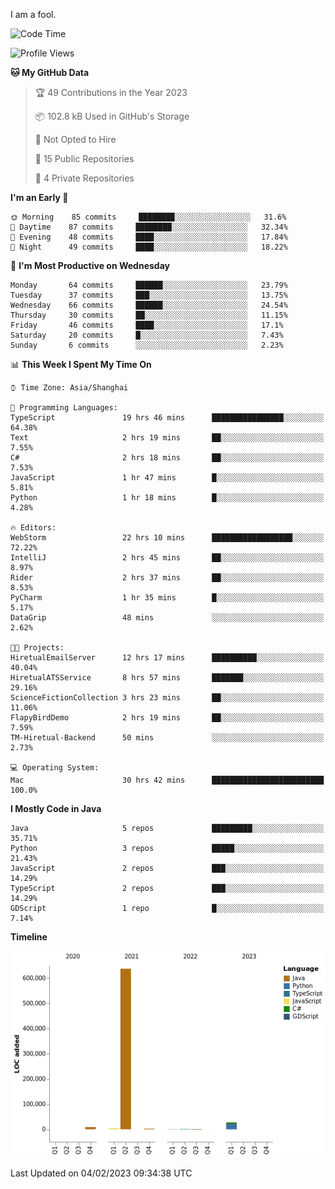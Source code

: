 I am a fool.

<!--START_SECTION:waka-->
![Code Time](http://img.shields.io/badge/Code%20Time-33%20hrs%2048%20mins-blue)

![Profile Views](http://img.shields.io/badge/Profile%20Views-160-blue)

**🐱 My GitHub Data** 

> 🏆 49 Contributions in the Year 2023
 > 
> 📦 102.8 kB Used in GitHub's Storage 
 > 
> 🚫 Not Opted to Hire
 > 
> 📜 15 Public Repositories 
 > 
> 🔑 4 Private Repositories  
 > 
**I'm an Early 🐤** 

```text
🌞 Morning    85 commits     ████████░░░░░░░░░░░░░░░░░   31.6% 
🌆 Daytime    87 commits     ████████░░░░░░░░░░░░░░░░░   32.34% 
🌃 Evening    48 commits     ████░░░░░░░░░░░░░░░░░░░░░   17.84% 
🌙 Night      49 commits     ████░░░░░░░░░░░░░░░░░░░░░   18.22%

```
📅 **I'm Most Productive on Wednesday** 

```text
Monday       64 commits     ██████░░░░░░░░░░░░░░░░░░░   23.79% 
Tuesday      37 commits     ███░░░░░░░░░░░░░░░░░░░░░░   13.75% 
Wednesday    66 commits     ██████░░░░░░░░░░░░░░░░░░░   24.54% 
Thursday     30 commits     ██░░░░░░░░░░░░░░░░░░░░░░░   11.15% 
Friday       46 commits     ████░░░░░░░░░░░░░░░░░░░░░   17.1% 
Saturday     20 commits     █░░░░░░░░░░░░░░░░░░░░░░░░   7.43% 
Sunday       6 commits      ░░░░░░░░░░░░░░░░░░░░░░░░░   2.23%

```


📊 **This Week I Spent My Time On** 

```text
⌚︎ Time Zone: Asia/Shanghai

💬 Programming Languages: 
TypeScript               19 hrs 46 mins      ████████████████░░░░░░░░░   64.38% 
Text                     2 hrs 19 mins       ██░░░░░░░░░░░░░░░░░░░░░░░   7.55% 
C#                       2 hrs 18 mins       ██░░░░░░░░░░░░░░░░░░░░░░░   7.53% 
JavaScript               1 hr 47 mins        █░░░░░░░░░░░░░░░░░░░░░░░░   5.81% 
Python                   1 hr 18 mins        █░░░░░░░░░░░░░░░░░░░░░░░░   4.28%

🔥 Editors: 
WebStorm                 22 hrs 10 mins      ██████████████████░░░░░░░   72.22% 
IntelliJ                 2 hrs 45 mins       ██░░░░░░░░░░░░░░░░░░░░░░░   8.97% 
Rider                    2 hrs 37 mins       ██░░░░░░░░░░░░░░░░░░░░░░░   8.53% 
PyCharm                  1 hr 35 mins        █░░░░░░░░░░░░░░░░░░░░░░░░   5.17% 
DataGrip                 48 mins             ░░░░░░░░░░░░░░░░░░░░░░░░░   2.62%

🐱‍💻 Projects: 
HiretualEmailServer      12 hrs 17 mins      ██████████░░░░░░░░░░░░░░░   40.04% 
HiretualATSService       8 hrs 57 mins       ███████░░░░░░░░░░░░░░░░░░   29.16% 
ScienceFictionCollection 3 hrs 23 mins       ██░░░░░░░░░░░░░░░░░░░░░░░   11.06% 
FlapyBirdDemo            2 hrs 19 mins       ██░░░░░░░░░░░░░░░░░░░░░░░   7.59% 
TM-Hiretual-Backend      50 mins             ░░░░░░░░░░░░░░░░░░░░░░░░░   2.73%

💻 Operating System: 
Mac                      30 hrs 42 mins      █████████████████████████   100.0%

```

**I Mostly Code in Java** 

```text
Java                     5 repos             █████████░░░░░░░░░░░░░░░░   35.71% 
Python                   3 repos             █████░░░░░░░░░░░░░░░░░░░░   21.43% 
JavaScript               2 repos             ███░░░░░░░░░░░░░░░░░░░░░░   14.29% 
TypeScript               2 repos             ███░░░░░░░░░░░░░░░░░░░░░░   14.29% 
GDScript                 1 repo              █░░░░░░░░░░░░░░░░░░░░░░░░   7.14%

```


**Timeline**

![Chart not found](https://raw.githubusercontent.com/VeejaLiu/VeejaLiu/master/charts/bar_graph.png) 


 Last Updated on 04/02/2023 09:34:38 UTC
<!--END_SECTION:waka-->

